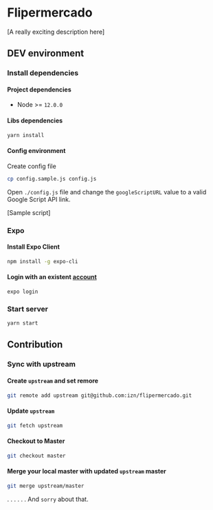 # Flipermercado

[A really exciting description here]

## DEV environment

### Install dependencies

#### Project dependencies
  - Node >= `12.0.0`

#### Libs dependencies

```sh
yarn install
```

#### Config environment

Create config file

```sh
cp config.sample.js config.js
```

Open `./config.js` file and change the `googleScriptURL` value to a valid Google Script API link.


[Sample script]

### Expo

#### Install Expo Client

```sh
npm install -g expo-cli
```

#### Login with an existent [account](https://expo.io/)

```
expo login
```

### Start server

```sh
yarn start
```

## Contribution

### Sync with upstream

#### Create `upstream` and set remore

```sh
git remote add upstream git@github.com:izn/flipermercado.git
```

#### Update `upstream`

```sh
git fetch upstream
```

#### Checkout to Master

```sh
git checkout master
```

#### Merge your local master with updated `upstream` master

```sh
git merge upstream/master
```

.
.
.
.
.
.
And `sorry` about that.
